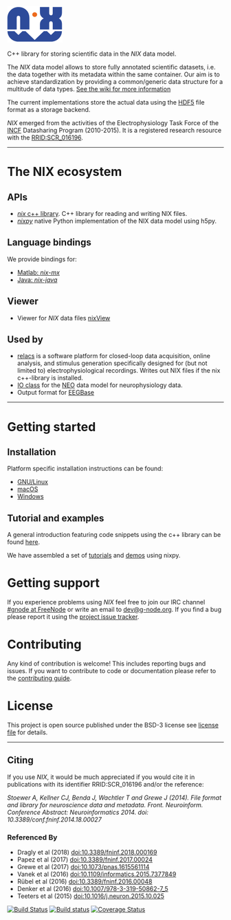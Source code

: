 ![Nix_logo](./nix_logo.png "NIX")

C++ library for storing scientific data in the *NIX* data model.

<!-- The *NIX* project started as an initiative within the -->
<!-- Electrophysiology Task Force a part of the -->
<!-- [INCF](http://www.incf.org/) Data sharing Program.   -->

The *NIX* data model allows to store fully annotated scientific
datasets, i.e. the data together with its metadata within the same
container. Our aim is to achieve standardization by providing a
common/generic data structure for a multitude of data
types.
[See the wiki for more information](https://github.com/G-Node/nix/wiki)

<!-- NIX originates from neurosciences but the generic nature of the
underlying data model makes it applicable to a much wider range. In
fact we would be happy to know of datasets that cannot be represented
in NIX. -->

The current implementations store the actual data using
the [HDF5](http://www.hdfgroup.org/) file format as a storage backend.

*NIX* emerged from the activities of the Electrophysiology Task Force
of the [INCF](http://www.incf.org) Datasharing Program (2010-2015). It
is a registered research resource with
the
[RRID:SCR_016196](https://scicrunch.org/resources/Any/record/nlx_144509-1/SCR_016196/resolver?q=SCR_016196&l=SCR_016196).

* * *

# The NIX ecosystem

## APIs

- [*nix* c++ library](https://github.com/g-node/nix "C++ api for nix files"). C++ library for reading and writing NIX files.
- [*nixpy*](https://github.com/g-node/nixpy "Python library either as bindings or using h5py") native
  Python implementation of the NIX data model using h5py.

## Language bindings

We provide bindings for:

- [Matlab: *nix-mx*](https://github.com/g-node/nix-mx "Matlab language bindings, requires the C++ library")
- [Java: *nix-java*](https://github.com/g-node/nix-java "Java language bindings, requires the C++ library")

## Viewer

- Viewer for *NIX* data files [nixView](https://github.com/bendalab/nixview "NixView - viewer for nix files")


## Used by
- [relacs](http://relacs.sourceforge.net "Relacs - enjoy your recordings") is
  a software platform for closed-loop data acquisition, online
  analysis, and stimulus generation specifically designed for (but not
  limited to) electrophysiological recordings. Writes out NIX files if
  the nix c++-library is installed.
- [IO class](https://github.com/python-neo-nixio) for the [NEO](http://neuralensemble.org/neo/) data model for neurophysiology data.
- Output format for [EEGBase](http://eegdatabase.kiv.zcu.cz)

* * *

# Getting started

## Installation

Platform specific installation instructions can be found:

- [GNU/Linux](./install_linux.md)
- [macOS](./install_mac.md)
- [Windows](./install_win.md)

<!-- ## NIX API Documentation -->

<!-- The API documentation for the C++ library can be found [here](http://g-node.github.io/nix/) -->

## Tutorial and examples
A general introduction featuring code snippets using the  c++ library can be found [here](./getting_started.md).

We have assembled a set  of
 [tutorials](http://g-node.github.io/nixpy/tutorial.html "Python Tutorial") and
 [demos](https://github.com/g-node/nix-demo "Jupiter notebooks demonstrating nix for various use-cases") using nixpy.

# Getting support

If you experience problems using *NIX* feel free to join our IRC channel
[#gnode at FreeNode](irc://irc.freenode.net/gnode) or write an email to <dev@g-node.org>. If you find a
bug please report it using
the [project issue tracker](https://github.com/G-Node/nix/issues "NIX issue tracker").


# Contributing

Any kind of contribution is welcome! This includes reporting bugs and
issues. If you want to contribute to code or documentation please
refer to
the
[contributing guide](https://github.com/G-Node/nix/blob/master/CONTRIBUTING.md "Contributing guide").


# License

This project is open source published under the BSD-3 license see [license file](https://github.com/G-Node/nix/blob/master/LICENSE) for details.

* * *

## Citing

If you use *NIX*, it would be much appreciated if you would cite it in publications with its identifier RRID:SCR_016196 and/or the reference:

*Stoewer A, Kellner CJ, Benda J, Wachtler T and Grewe J (2014). File format and library for neuroscience data and metadata. Front. Neuroinform. Conference Abstract: Neuroinformatics 2014. doi: 10.3389/conf.fninf.2014.18.00027*


### Referenced By

* Dragly et al (2018) [doi:10.3389/fninf.2018.000169](https://doi.org/10.3389/fninf.2018.000169)
* Papez et al (2017) [doi:10.3389/fninf.2017.00024](https://doi.org/10.3389/fninf.2017.00024)
* Grewe et al (2017) [doi:10.1073/pnas.1615561114](https://doi.org/10.1073/pnas.1615561114)
* Vanek et al (2016) [doi:10.1109/informatics.2015.7377849](https://doi.org/10.1109/informatics.2015.7377849)
* Rübel et al (2016) [doi:10.3389/fninf.2016.00048](https://doi.org/10.3389/fninf.2016.00048)
* Denker et al (2016) [doi:10.1007/978-3-319-50862-7_5](https://doi.org/doi:10.1007/978-3-319-50862-7_5)
* Teeters et al (2015) [doi:10.1016/j.neuron.2015.10.025](https://doi.org/doi:10.1016/j.neuron.2015.10.025)


[![Build Status](https://travis-ci.org/G-Node/nix.svg?branch=master)](https://travis-ci.org/G-Node/nix)
[![Build status](https://ci.appveyor.com/api/projects/status/cdupf2np8ffg5hjt/branch/master?svg=true)](https://ci.appveyor.com/project/stoewer/nix/branch/master)
[![Coverage Status](https://coveralls.io/repos/G-Node/nix/badge.svg?branch=master)](https://coveralls.io/r/G-Node/nix?branch=master)
